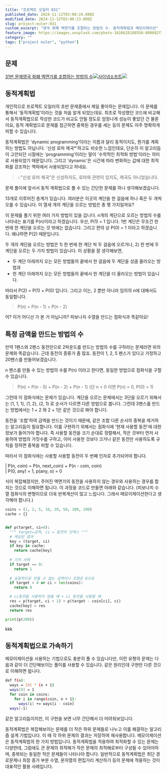 ```yaml
---
title: "프로젝트 오일러 031"
published_date: 2024-11-12T03:00:24.000Z
modified_date: 2024-11-12T03:00:23.000Z
slug: project-euler-031
custom_excerpt: "영국 화폐 액면가를 조합하는 방법의 수. 동적계획법과 메모이제이션"
feature_image: https://images.unsplash.com/photo-1616628188550-808682f3926d?crop=entropy&cs=tinysrgb&fit=max&fm=jpg&ixid=M3wxMTc3M3wwfDF8c2VhcmNofDF8fGZpbGwlMjBncmlkfGVufDB8fHx8MTczMTMzOTk5Nnww&ixlib=rb-4.0.3&q=80&w=2000
category: ""
tags: ["project euler", "python"]
---
```


## 문제

[31번 문제영국 화폐 액면가를 조합하는 방법의
수![](/images/favicon-10_1.ico)사이냅소프트![](/images/euler_portrait-6_1.png)](https://euler.synap.co.kr/problem=31)

## 동적계획법

개인적으로 프로젝트 오일러의 초반 문제중에서 제일 좋아하는 문제입니다. 이 문제를 통해서 '동적계획법'이라는 것을 처음 알게 되었는데요.
최초로 작성했던 코드에 비교해서 동적계획법으로 작성한 코드가 비교도 안될 정도로 엄청나게 성능이 좋았던 건 물론이요, 동적 계획법으로 문제를
접근하면 중복된 경우를 세는 등의 문제도 아주 명확하게 피할 수 있습니다.

동적계획법은 'dynamic programming'이라는 이름과 달리 동적이지도, 뭔가를 계획하는 방법도 아닙니다. '신성 로마
제국*'하고도 비슷한 느낌인데요, 단순히 이 알고리듬이 고안되던 시절에는 'programming'이라는 말이 '수학적인 최적화 방법'이라는
의미로 사용되었기 때문입니다. 그리고 'dynamic'은 시간에 따라 변화하는 값에 대한 최적화를 강조하는 맥락에서 사용되었다고 하네요.

> 💡"신성 로마 제국"은 신성하지도, 로마와 관련이 있지도, 제국도 아니었습니다.

문제 풀이에 앞서서 동적 계획법으로 풀 수 있는 간단한 문제를 하나 생각해보겠습니다.

13개로 이루어진 층계가 있습니다. 여러분은 이곳의 계단을 한 걸음에 하나 혹은 두 개씩 오를 수 있습니다. 이 열세 개의 계단을 오르는
방법은 총 몇 가지일까요?

이 문제를 풀기 위한 여러 가지 방법이 있을 겁니다. n개의 계단으로 오르는 방법의 수를 나타내는 표기를 P(n)이라고 하겠습니다. 우선,
P(1) = 1 입니다. 1번 계단은 무조건 한 번에 한 계단을 오르는 것 밖에는 없습니다. 그리고 편의 상 P(0) = 1 이라고
하겠습니다. 왜냐하면 P(2) 때문입니다.

두 개의 계단을 오르는 방법은 1) 한 번에 한 계단 씩 두 걸음에 오르거나, 2) 한 번에 두 계단을 오르는 두 가지 방법이 있습니다. 이
상황을 잘 생각해보면,

  * 두 계단 아래까지 오는 모든 방법들의 끝에서 한 걸음에 두 계단을 성큼 올라오는 방법과
  * 한 계단 아래까지 오는 모든 방법들의 끝에서 한 계단을 더 올라오는 방법이 있습니다. 

따라서 P(2) = P(1) + P(0) 입니다. 그리고 이는, 2 뿐만 아니라 임의의 n에 대해서도 동일합니다.

> P(n) = P(n - 1) + P(n - 2)

어? 이거 어디선 가 본 거 아닙니까? 피보나치 수열을 만드는 점화식과 똑같아요!

## 특정 금액을 만드는 방법의 수

만약 1펜스와 2펜스 동전만으로 2파운드를 만드는 방법의 수를 구하라는 문제라면 위의 문제와 똑같습니다. 근데 동전의 종류가 좀 많죠.
동전이 1, 2, 5 펜스가 있다고 가정하고 20펜스를 만들어보겠습니다.

n 펜스를 만들 수 있는 방법의 수를 P(n) 이라고 한다면, 동일한 방법으로 점화식을 구할 수 있습니다.

> P(n) = P(n - 5) + P(n - 2) + P(n - 1) (단 n < 0 이면 P(n) = 0, P(0) = 1)

그런데 이 점화식에는 문제가 있습니다. 계단을 오르는 문제에서는 3단을 오르기 위해서는 (1, 1, 1), (1, 2), (2, 1) 로
순서가 다르면 다른 방법으로 봅니다. 그런데 3펜스를 만드는 방법에서는 1 + 2 와 2 + 1은 같은 것으로 봐야 합니다.

동전을 '조합'하여 금액을 만드는 것이기 때문에, 같은 조합 다른 순서의 중복을 제거하는 알고리듬이 필요합니다. 이를 구현하기 위해서는
점화식에 '현재 사용할 동전'에 대한 정보가 들어가야 합니다. 즉 사용할 동전을 크기 순대로 정렬해서, 작은 것부터 먼저 사용하여 방법의
가짓수를 구하고, 이미 사용한 것보다 크거나 같은 동전만 사용하도록 규칙을 정하면 중복을 피할 수 있습니다.

따라서 이 점화식에는 사용할 사용할 동전이 두 번째 인자로 추가되어야 합니다.

| P(n, coin) = P(n, next_coin) + P(n - coin, coin)  
| P(0, any) = 1, p(any, o) = 0

식이 복잡해졌지만, 주어진 액면가의 동전을 사용하지 않는 경우와 사용하는 경우를 합치는 것으로 이해하면 됩니다. 이 과정을 코드로 만들면
아래와 같습니다. (피보나치 수열 점화식의 변형이므로 더욱 반복계산이 많고 느립니다. 그래서 메모이제이션한다고 생각해야 합니다.)

```python
coins = (1, 2, 5, 10, 20, 50, 100, 200)
cache = {}


def p(target, ci=0):
  """ target=금액, ci = 동전의 인덱스 """
  # 캐싱된 결과
  key = (target, ci)
  if key in cache:
    return cache[key]
    
  # 기저 사례
  if target == 0:
    return 1
    
  # 실질적으로 만들 수 없는 금액이나 조합은 0으로
  if target < 0 or ci > len(coins):
    return 0

  # ci동전을 사용하지 않을 때 + ci 동전을 사용할 때.
  res = p(target, ci + 1) + p(target - coin[ci], ci)
  cacke[key] = res
  return res

print(p(200))
```
kkk

## 동적계획법으로 가속하기

메모이제이션을 사용하는 기법으로도 충분히 풀 수 있습니다만, 이런 유형의 문제는 다음과 같이 더 간단해보이는 풀이를 사용할 수 있습니다.
같은 원리인데 구현만 다른 것으로 이해하면 됩니다.

```bash
def f(n):
  ways = [0] * (n + 1)
  ways[0] = 1
  for coin in coins:
    for i in range(coin, n + 1):
      ways[i] += ways[i - coin]
  ways[-1]
```
같은 알고리듬이지만, 이 구현을 보면 너무 간단해서 더 어려워보입니다.

동적계획법은 복잡해보이는 문제를 더 작은 하위 문제들로 나누고 이를 해결하는 알고리즘 설계 기법입니다. 이 때 각 하위 문제의 결과는
저장하여 재사용합니다. 메모이제이션은 동적계획법의 한 가지 방법입니다. 동적계획법을 적용하여 최적화할 수 있는 문제는 다양한데, 그럼에도 큰
문제의 최적해가 작은 문제의 최적해로부터 구성될 수 있어야하며, 중복되는 동일한 작은 문제들이 나타나야 합니다. 일반적으로 동적계획법은 최단
경로문제나 최장 증가 부분 수열, 문자열의 편집거리 계산하기 등의 문제에 적용하는 것이 대표적인 활용 사례입니다.

